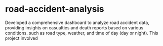 # road-accident-analysis
Developed a comprehensive dashboard to analyze road accident data, providing insights on casualties and death reports based on various conditions. such as road type, weather, and time of day (day or night).  This project involved
